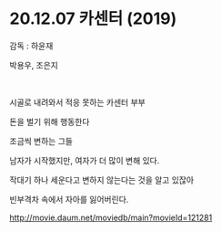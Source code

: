 # 20.12.07 카센터 (2019)

감독 : 하윤재

박용우, 조은지

<br>

시골로 내려와서 적응 못하는 카센터 부부

 

돈을 벌기 위해 행동한다

조금씩 변하는 그들

남자가 시작했지만, 여자가 더 많이 변해 있다.

 

작대기 하나 세운다고 변하지 않는다는 것을 알고 있잖아

 

빈부격차 속에서 자아를 잃어버린다.

 

http://movie.daum.net/moviedb/main?movieId=121281
